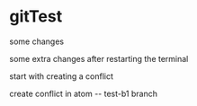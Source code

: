 # gitTest

some changes

some extra changes after restarting the terminal

start with creating a conflict

create conflict in atom -- test-b1 branch 
